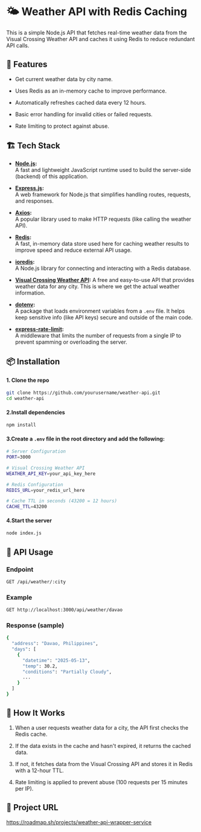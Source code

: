 
# 🌤️ Weather API with Redis Caching

This is a simple Node.js API that fetches real-time weather data from the Visual Crossing Weather API and caches it using Redis to reduce redundant API calls.

## 🚀 Features

 -   Get current weather data by city name.
    
 -   Uses Redis as an in-memory cache to improve performance.
    
 -   Automatically refreshes cached data every 12 hours.
    
 -   Basic error handling for invalid cities or failed requests.
    
 -   Rate limiting to protect against abuse.

## 🏗️ Tech Stack

-   **[Node.js](https://nodejs.org/):**  
    A fast and lightweight JavaScript runtime used to build the server-side (backend) of this application.
    
-   **[Express.js](https://expressjs.com/):**  
    A web framework for Node.js that simplifies handling routes, requests, and responses.
    
-   **[Axios](https://axios-http.com/):**  
    A popular library used to make HTTP requests (like calling the weather API).
    
-   **[Redis](https://redis.io/):**  
    A fast, in-memory data store used here for caching weather results to improve speed and reduce external API usage.
    
-   **[ioredis](https://github.com/luin/ioredis):**  
    A Node.js library for connecting and interacting with a Redis database.
    
-   **[Visual Crossing Weather API](https://www.visualcrossing.com/weather-api):** 
    A free and easy-to-use API that provides weather data for any city. This is where we get the actual weather information.
    
-   **[dotenv](https://www.npmjs.com/package/dotenv):**  
    A package that loads environment variables from a `.env` file. It helps keep sensitive info (like API keys) secure and outside of the main code.
    
-   **[express-rate-limit](https://www.npmjs.com/package/express-rate-limit):**  
    A middleware that limits the number of requests from a single IP to prevent spamming or overloading the server.
## 📦 Installation
#### 1. Clone the repo
```bash
git clone https://github.com/yourusername/weather-api.git
cd weather-api
```
#### 2.Install dependencies
```bash
npm install
```
#### 3.**Create a `.env` file** in the root directory and add the following:
```bash
# Server Configuration
PORT=3000

# Visual Crossing Weather API
WEATHER_API_KEY=your_api_key_here

# Redis Configuration
REDIS_URL=your_redis_url_here

# Cache TTL in seconds (43200 = 12 hours)
CACHE_TTL=43200
```
#### 4.Start the server
```bash
node index.js
```
## 📡 API Usage
### Endpoint
```bash
GET /api/weather/:city
```
### Example
```bash
GET http://localhost:3000/api/weather/davao
```
### Response (sample)
```bash
{
  "address": "Davao, Philippines",
  "days": [
    {
      "datetime": "2025-05-13",
      "temp": 30.2,
      "conditions": "Partially Cloudy",
      ...
    }
  ]
}
```
## 🧠 How It Works
1.  When a user requests weather data for a city, the API first checks the Redis cache.
    
2.  If the data exists in the cache and hasn't expired, it returns the cached data.
    
3.  If not, it fetches data from the Visual Crossing API and stores it in Redis with a 12-hour TTL.
    
4.  Rate limiting is applied to prevent abuse (100 requests per 15 minutes per IP).

## 📁 Project URL
https://roadmap.sh/projects/weather-api-wrapper-service
